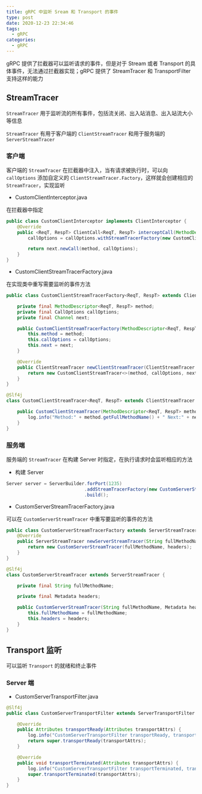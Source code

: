 ```yaml
---
title: gRPC 中监听 Sream 和 Transport 的事件
type: post
date: 2020-12-23 22:34:46
tags:
  - gRPC
categories:
  - gRPC
---
```


gRPC 提供了拦截器可以监听请求的事件，但是对于 Stream 或者 Transport 的具体事件，无法通过拦截器实现；gRPC 提供了 StreamTracer 和 TransportFilter 支持这样的能力

## StreamTracer

`StreamTracer` 用于监听流的所有事件，包括流关闭、出入站消息、出入站流大小等信息

`StreamTracer` 有用于客户端的 `ClientStreamTracer` 和用于服务端的 `ServerStreamTracer`

### 客户端

客户端的 `StreamTracer` 在拦截器中注入，当有请求被执行时，可以向 `callOptions` 添加自定义的 `ClientStreamTracer.Factory`，这样就会创建相应的 `StreamTracer`，实现监听

- CustomClientInterceptor.java

在拦截器中指定

```java
public class CustomClientInterceptor implements ClientInterceptor {
    @Override
    public <ReqT, RespT> ClientCall<ReqT, RespT> interceptCall(MethodDescriptor<ReqT, RespT> method, CallOptions callOptions, Channel next) {
        callOptions = callOptions.withStreamTracerFactory(new CustomClientStreamTracerFactory<>(method, callOptions, next));

        return next.newCall(method, callOptions);
    }
}
```

- CustomClientStreamTracerFactory.java

在实现类中重写需要监听的事件方法

```java
public class CustomClientStreamTracerFactory<ReqT, RespT> extends ClientStreamTracer.Factory {

    private final MethodDescriptor<ReqT, RespT> method;
    private final CallOptions callOptions;
    private final Channel next;

    public CustomClientStreamTracerFactory(MethodDescriptor<ReqT, RespT> method, CallOptions callOptions, Channel next) {
        this.method = method;
        this.callOptions = callOptions;
        this.next = next;
    }

    @Override
    public ClientStreamTracer newClientStreamTracer(ClientStreamTracer.StreamInfo info, Metadata headers) {
        return new CustomClientStreamTracer<>(method, callOptions, next, info, headers);
    }
}

@Slf4j
class CustomClientStreamTracer<ReqT, RespT> extends ClientStreamTracer {

    public CustomClientStreamTracer(MethodDescriptor<ReqT, RespT> method, CallOptions callOptions, Channel next, StreamInfo info, Metadata headers) {
        log.info("Method:" + method.getFullMethodName() + " Next:" + next.authority() + " Header: " + headers.toString());
    }
}

```

### 服务端

服务端的 `StreamTracer` 在构建 Server 时指定，在执行请求时会监听相应的方法

- 构建 Server

```java
Server server = ServerBuilder.forPort(1235)
                             .addStreamTracerFactory(new CustomServerStreamTracerFactory())
                             .build();
```

- CustomServerStreamTracerFactory.java

可以在 `CustomServerStreamTracer` 中重写要监听的事件的方法

```java
public class CustomServerStreamTracerFactory extends ServerStreamTracer.Factory {
    @Override
    public ServerStreamTracer newServerStreamTracer(String fullMethodName, Metadata headers) {
        return new CustomServerStreamTracer(fullMethodName, headers);
    }
}

@Slf4j
class CustomServerStreamTracer extends ServerStreamTracer {

    private final String fullMethodName;

    private final Metadata headers;

    public CustomServerStreamTracer(String fullMethodName, Metadata headers) {
        this.fullMethodName = fullMethodName;
        this.headers = headers;
    }
}
```

## Transport 监听

可以监听 `Transport` 的就绪和终止事件

### Server 端

- CustomServerTransportFilter.java

```java
@Slf4j
public class CustomServerTransportFilter extends ServerTransportFilter {

    @Override
    public Attributes transportReady(Attributes transportAttrs) {
        log.info("CustomServerTransportFilter transportReady, transportAttrs: {}", transportAttrs);
        return super.transportReady(transportAttrs);
    }

    @Override
    public void transportTerminated(Attributes transportAttrs) {
        log.info("CustomServerTransportFilter transportTerminated, transportAttrs: {}", transportAttrs);
        super.transportTerminated(transportAttrs);
    }
}
```
